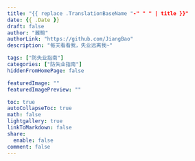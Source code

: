 ```yaml
---
title: "{{ replace .TranslationBaseName "-" " " | title }}"
date: {{ .Date }}
draft: false
author: "酱鲍"
authorLink: "https://github.com/JiangBao"
description: "每天看看我，失业远离我~"

tags: ["防失业指南"]
categories: ["防失业指南"]
hiddenFromHomePage: false

featuredImage: ""
featuredImagePreview: ""

toc: true
autoCollapseToc: true
math: false
lightgallery: true
linkToMarkdown: false
share:
  enable: false
comment: false
---
```


<!--more-->
